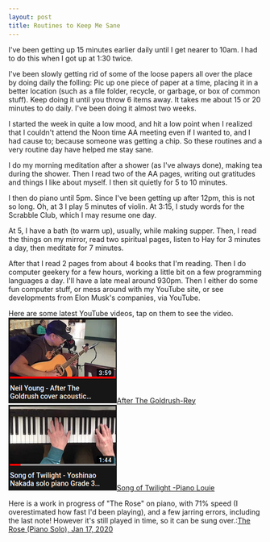 ```yaml
---
layout: post
title: Routines to Keep Me Sane 
---
```

I've been getting up 15 minutes earlier daily until I get nearer to 10am.  I had to do this when I got up at 1:30 twice.

I've been slowly getting rid of some of the loose papers all over the place by doing daily the folling: Pic up one piece of paper at a time, placing it in a better location (such as a file folder, recycle, or garbage, or box of common stuff).  Keep doing it until you throw 6 items away.  It takes me about 15 or 20 minutes to do daily.  I've been doing it almost two weeks.

I started the week in quite a low mood, and hit a low point when I realized that I couldn't attend the Noon time AA meeting even if I wanted to, and I had cause to; because someone was getting a chip.  So these routines and a very routine day have helped me stay sane.

I do my morning meditation after a shower (as I've always done), making tea during the shower.  Then I read two of the AA pages, writing out gratitudes and things I like about myself.  I then sit quietly for 5 to 10 minutes.

I then do piano until 5pm.  Since I've been getting up after 12pm, this is not so long.  Oh, at 3 I play 5 minutes of violin.  At 3:15, I study words for the Scrabble Club, which I may resume one day.

At 5, I have a bath (to warm up), usually, while making supper.  Then, I read the things on my mirror, read two spiritual pages, listen to Hay for 3 minutes a day, then meditate for 7 minutes.

After that I read 2 pages from about 4 books that I'm reading.  Then I do computer geekery for a few hours, working a little bit on a few programming languages a day.  I'll have a late meal around 930pm.  Then I either do some fun computer stuff, or mess around with my YouTube site, or see developments from Elon Musk's companies, via YouTube.  

Here are some latest YouTube videos, tap on them to see the video.
[<img src="/images/goldrush.jpg">After The Goldrush-Rey](https://youtu.be/MSUC7qVh_sE)
[<img src="/images/twilight.jpg">Song of Twilight -Piano Louie](https://youtu.be/I77kICALGac)

Here is a work in progress of "The Rose" on piano, with 71% speed (I overestimated how fast I'd been playing), and a few jarring errors, including the last note!  However it's still played in time, so it can be sung over.:[The Rose (Piano Solo), Jan 17, 2020]("https://ia800200.us.archive.org/3/items/GeorgeOrwellsanimalFarmRadioAudio/AnimalFarm02.mp3")